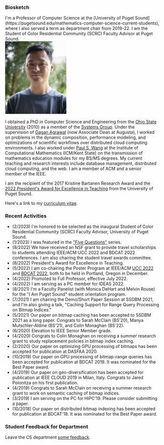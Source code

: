 ### Biosketch

<div style="display: grid; column-gap: 5px;">
  <div style="float-left">
  I'm a Professor of Computer Science at the [University of Puget Sound](https://pugetsound.edu/mathematics-computer-science-current-students), where I also served a term as department chair from 2019-22. I am the Student of Color Residential Community (SCRC) Faculty Advisor at Puget Sound.
  </div>
  <div style="float-right">
    <img src="david.jpg" width="200px"/>
  </div>
</div>

I obtained a PhD in Computer Science and Engineering from the [Ohio State University](https://cse.osu.edu) (2010) as a member of the [Systems Group](https://cse.osu.edu/research/systems). Under the supervision of [Gagan Agrawal](https://scholar.google.com/citations?user=kOUPR1sAAAAJ&hl=en) (now Associate Dean at Augusta), I worked on problems in the dynamic composition, performance modeling, and optimizations of scientific workflows over distributed cloud computing environments. I also worked under [Paul S. Wang](https://en.wikipedia.org/wiki/Paul_S._Wang) at the Institute of Computational Mathematics (ICM/Kent State) on the transmission of mathematics education modules for my BS/MS degrees. My current teaching and research interests include database management, distributed cloud computing, and the web. I am a member of ACM and a senior member of the IEEE.

I am the recipient of the 2017 Kristine Bartanen Research Award and the [2022 President's Award for Excellence in Teaching](https://www.pugetsound.edu/presidents-excellence-teaching-award) from the University of Puget Sound.

Here's a link to my [curriculum vitae](CV.pdf).


### Recent Activities
- (2/2023) I'm honored to be selected as the inaugural Student of Color Residential Community (SCRC) Faculty Advisor, University of Puget Sound.
- (1/2023) I was featured in the ["Five Questions"](https://www.pugetsound.edu/stories/five-questions-university-puget-sound-professor-computer-science-david-chiu) series.
- (8/2022) We have received an NSF grant to provide travel scholarships to students attending IEEE/ACM UCC 2022 and BDCAT 2022 conferences. I am also chairing the student travel awards committee.
- (8/2022) President's Award for Excellence in Teaching.
- (5/2022) I am co-chairing the Poster Program at IEEE/ACM [UCC 2022](https://ucc-conference.org/) and [BDCAT 2022](https://bdcat-conference.org/), both to be held in Portland, Oregon in December.
- (4/2022) Promoted to Full Professor, effective July 2022.
- (4/2022) I am serving as a PC member for IDEAS 2022.
- (8/2021) I'm a Faculty Panelist (with Monica DeHart and Melvin Rouse) for the "I Am Puget Sound" student orientation program.
- (7/2021) I am chairing the Demo/Short Paper Session at SSDBM 2021, and I'm also giving a talk, "Caching Support for Range Query Processing on Bitmap Indices."
- (5/2021) Our paper on bitmap caching has been accepted to SSDBM 2021 as a long paper. Congrats to Sarah McClain (BS'20), Manya Mutschler-Aldine (BS'21), and Colin Monaghan (BS'22).
- (6/2020) Elevation to IEEE Senior Member grade.
- (4/2020) Congrats to Colin Monaghan on receiving a summer research grant to study replacement policies in bitmap index caching.
- (2/2020) Our paper on optimizing GPU processing of bitmaps has been accepted for publication at DASFAA 2020.
- (10/2019) Our paper on GPU processing of bitmap-range queries has been accepted for publication at BDCAT 2019. It was nominated for the Best Paper award.
- (4/2019) Our paper on geo-diversification has been accepted for publication at IEEE CLOUD 2019 in Milan, Italy. Congrats to Jared Polonitza on his first publication.
- (4/2019) Congrats to Sarah McClain on receiving a summer research grant to work on semantic caching of bitmap indices.
- (3/2019) I am serving on the PC for HiPC'19. Please consider submitting a paper.
- (10/2018) Our paper on distributed bitmap indexing has been accepted for publication at BDCAT'18. It was nominated for the Best Paper award.

### Student Feedback for Department

Leave the CS department [some feedback](https://forms.gle/Ltassc7BQkNfnnXB7).
